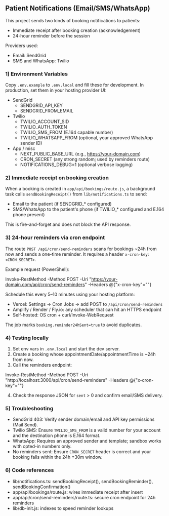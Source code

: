 ## Patient Notifications (Email/SMS/WhatsApp)

This project sends two kinds of booking notifications to patients:

- Immediate receipt after booking creation (acknowledgement)
- 24-hour reminder before the session

Providers used:
- Email: SendGrid
- SMS and WhatsApp: Twilio

### 1) Environment Variables

Copy `.env.example` to `.env.local` and fill these for development. In production, set them in your hosting provider UI:

- SendGrid
  - SENDGRID_API_KEY
  - SENDGRID_FROM_EMAIL
- Twilio
  - TWILIO_ACCOUNT_SID
  - TWILIO_AUTH_TOKEN
  - TWILIO_SMS_FROM (E.164 capable number)
  - TWILIO_WHATSAPP_FROM (optional, your approved WhatsApp sender ID)
- App / misc
  - NEXT_PUBLIC_BASE_URL (e.g., https://your-domain.com)
  - CRON_SECRET (any strong random; used by reminders route)
  - NOTIFICATIONS_DEBUG=1 (optional verbose logging)

### 2) Immediate receipt on booking creation

When a booking is created in `app/api/bookings/route.js`, a background task calls `sendBookingReceipt()` from `lib/notifications.ts` to send:
- Email to the patient (if SENDGRID_* configured)
- SMS/WhatsApp to the patient's phone (if TWILIO_* configured and E.164 phone present)

This is fire-and-forget and does not block the API response.

### 3) 24-hour reminders via cron endpoint

The route `POST /api/cron/send-reminders` scans for bookings ~24h from now and sends a one-time reminder. It requires a header `x-cron-key: <CRON_SECRET>`.

Example request (PowerShell):

Invoke-RestMethod -Method POST -Uri "https://your-domain.com/api/cron/send-reminders" -Headers @{"x-cron-key"="<your-secret>"}

Schedule this every 5–10 minutes using your hosting platform:
- Vercel: Settings → Cron Jobs → add POST to `/api/cron/send-reminders`
- Amplify / Render / Fly.io: any scheduler that can hit an HTTPS endpoint
- Self-hosted: OS cron + curl/Invoke-WebRequest

The job marks `booking.reminder24hSent=true` to avoid duplicates.

### 4) Testing locally

1. Set env vars in `.env.local` and start the dev server.
2. Create a booking whose appointmentDate/appointmentTime is ~24h from now.
3. Call the reminders endpoint:

Invoke-RestMethod -Method POST -Uri "http://localhost:3000/api/cron/send-reminders" -Headers @{"x-cron-key"="<your-secret>"}

4. Check the response JSON for `sent` > 0 and confirm email/SMS delivery.

### 5) Troubleshooting

- SendGrid 403: Verify sender domain/email and API key permissions (Mail Send).
- Twilio SMS: Ensure `TWILIO_SMS_FROM` is a valid number for your account and the destination phone is E.164 format.
- WhatsApp: Requires an approved sender and template; sandbox works with opted-in numbers only.
- No reminders sent: Ensure `CRON_SECRET` header is correct and your booking falls within the 24h ±30m window.

### 6) Code references

- lib/notifications.ts: sendBookingReceipt(), sendBookingReminder(), sendBookingConfirmation()
- app/api/bookings/route.js: wires immediate receipt after insert
- app/api/cron/send-reminders/route.ts: secure cron endpoint for 24h reminders
- lib/db-init.js: indexes to speed reminder lookups
